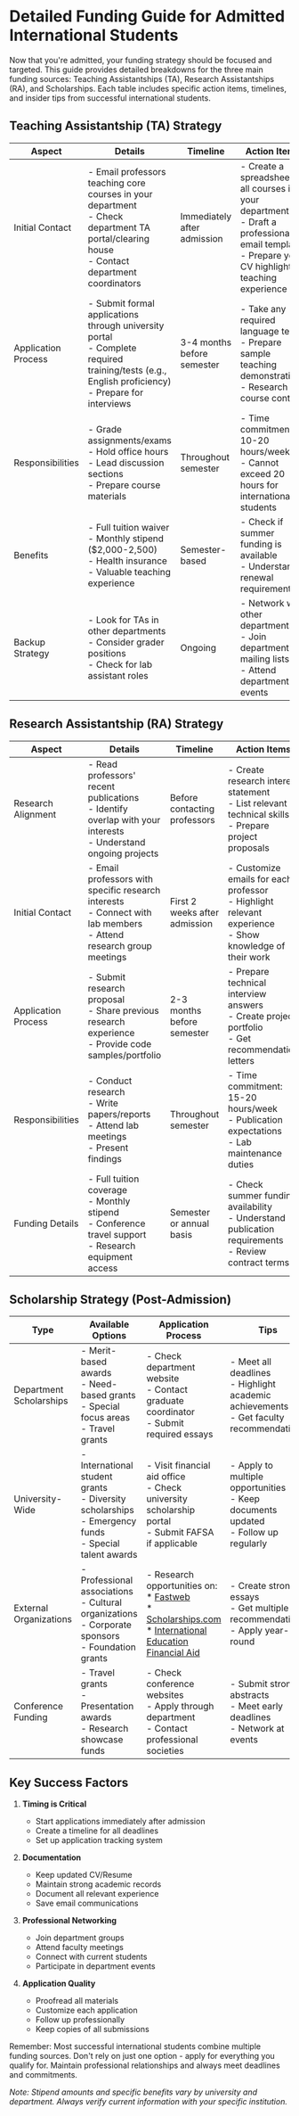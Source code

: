 # Detailed Funding Guide for Admitted International Students

Now that you're admitted, your funding strategy should be focused and targeted. This guide provides detailed breakdowns for the three main funding sources: Teaching Assistantships (TA), Research Assistantships (RA), and Scholarships. Each table includes specific action items, timelines, and insider tips from successful international students.

## Teaching Assistantship (TA) Strategy

| Aspect | Details | Timeline | Action Items |
|--------|----------|-----------|--------------|
| Initial Contact | - Email professors teaching core courses in your department<br>- Check department TA portal/clearing house<br>- Contact department coordinators | Immediately after admission | - Create a spreadsheet of all courses in your department<br>- Draft a professional email template<br>- Prepare your CV highlighting teaching experience |
| Application Process | - Submit formal applications through university portal<br>- Complete required training/tests (e.g., English proficiency)<br>- Prepare for interviews | 3-4 months before semester | - Take any required language tests<br>- Prepare sample teaching demonstrations<br>- Research course content |
| Responsibilities | - Grade assignments/exams<br>- Hold office hours<br>- Lead discussion sections<br>- Prepare course materials | Throughout semester | - Time commitment: 10-20 hours/week<br>- Cannot exceed 20 hours for international students |
| Benefits | - Full tuition waiver<br>- Monthly stipend ($2,000-2,500)<br>- Health insurance<br>- Valuable teaching experience | Semester-based | - Check if summer funding is available<br>- Understand renewal requirements |
| Backup Strategy | - Look for TAs in other departments<br>- Consider grader positions<br>- Check for lab assistant roles | Ongoing | - Network with other departments<br>- Join department mailing lists<br>- Attend department events |

## Research Assistantship (RA) Strategy

| Aspect | Details | Timeline | Action Items |
|--------|----------|-----------|--------------|
| Research Alignment | - Read professors' recent publications<br>- Identify overlap with your interests<br>- Understand ongoing projects | Before contacting professors | - Create research interest statement<br>- List relevant technical skills<br>- Prepare project proposals |
| Initial Contact | - Email professors with specific research interests<br>- Connect with lab members<br>- Attend research group meetings | First 2 weeks after admission | - Customize emails for each professor<br>- Highlight relevant experience<br>- Show knowledge of their work |
| Application Process | - Submit research proposal<br>- Share previous research experience<br>- Provide code samples/portfolio | 2-3 months before semester | - Prepare technical interview answers<br>- Create project portfolio<br>- Get recommendation letters |
| Responsibilities | - Conduct research<br>- Write papers/reports<br>- Attend lab meetings<br>- Present findings | Throughout semester | - Time commitment: 15-20 hours/week<br>- Publication expectations<br>- Lab maintenance duties |
| Funding Details | - Full tuition coverage<br>- Monthly stipend<br>- Conference travel support<br>- Research equipment access | Semester or annual basis | - Check summer funding availability<br>- Understand publication requirements<br>- Review contract terms |

## Scholarship Strategy (Post-Admission)

| Type | Available Options | Application Process | Tips |
|------|------------------|---------------------|------|
| Department Scholarships | - Merit-based awards<br>- Need-based grants<br>- Special focus areas<br>- Travel grants | - Check department website<br>- Contact graduate coordinator<br>- Submit required essays | - Meet all deadlines<br>- Highlight academic achievements<br>- Get faculty recommendations |
| University-Wide | - International student grants<br>- Diversity scholarships<br>- Emergency funds<br>- Special talent awards | - Visit financial aid office<br>- Check university scholarship portal<br>- Submit FAFSA if applicable | - Apply to multiple opportunities<br>- Keep documents updated<br>- Follow up regularly |
| External Organizations | - Professional associations<br>- Cultural organizations<br>- Corporate sponsors<br>- Foundation grants | - Research opportunities on:<br>  * [Fastweb](https://www.fastweb.com)<br>  * [Scholarships.com](https://www.scholarships.com)<br>  * [International Education Financial Aid](https://www.iefa.org) | - Create strong essays<br>- Get multiple recommendations<br>- Apply year-round |
| Conference Funding | - Travel grants<br>- Presentation awards<br>- Research showcase funds | - Check conference websites<br>- Apply through department<br>- Contact professional societies | - Submit strong abstracts<br>- Meet early deadlines<br>- Network at events |

## Key Success Factors

1. **Timing is Critical**
   - Start applications immediately after admission
   - Create a timeline for all deadlines
   - Set up application tracking system

2. **Documentation**
   - Keep updated CV/Resume
   - Maintain strong academic records
   - Document all relevant experience
   - Save email communications

3. **Professional Networking**
   - Join department groups
   - Attend faculty meetings
   - Connect with current students
   - Participate in department events

4. **Application Quality**
   - Proofread all materials
   - Customize each application
   - Follow up professionally
   - Keep copies of all submissions

Remember: Most successful international students combine multiple funding sources. Don't rely on just one option - apply for everything you qualify for. Maintain professional relationships and always meet deadlines and commitments.

*Note: Stipend amounts and specific benefits vary by university and department. Always verify current information with your specific institution.*
